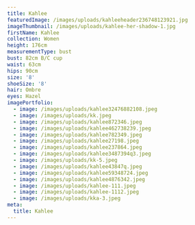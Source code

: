 ```yaml
---
title: Kahlee
featuredImage: /images/uploads/kahleeheader236748123921.jpg
imageThumbnail: /images/uploads/kahlee-her-shadow-1.jpg
firstName: Kahlee
collection: Women
height: 176cm
measurementType: bust
bust: 82cm B/C cup
waist: 63cm
hips: 90cm
size: '8'
shoeSize: '8'
hair: Ombre
eyes: Hazel
imagePortfolio:
  - image: /images/uploads/kahlee32476882108.jpeg
  - image: /images/uploads/kk.jpeg
  - image: /images/uploads/kahlee872346.jpeg
  - image: /images/uploads/kahlee462738239.jpeg
  - image: /images/uploads/kahlee782349.jpeg
  - image: /images/uploads/kahlee27198.jpeg
  - image: /images/uploads/kahlee237864.jpeg
  - image: /images/uploads/kahlee3487394q3.jpeg
  - image: /images/uploads/kk-5.jpeg
  - image: /images/uploads/kahlee43847q.jpeg
  - image: /images/uploads/kahlee59348724.jpeg
  - image: /images/uploads/kahlee4876342.jpeg
  - image: /images/uploads/kahlee-111.jpeg
  - image: /images/uploads/kahlee-1112.jpeg
  - image: /images/uploads/kka-3.jpeg
meta:
  title: Kahlee
---
```


